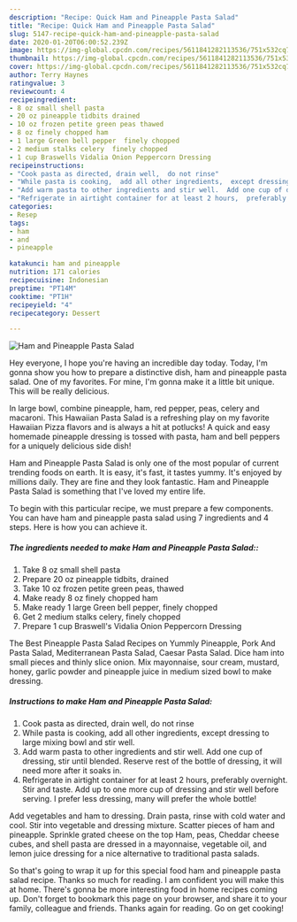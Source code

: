 ```yaml
---
description: "Recipe: Quick Ham and Pineapple Pasta Salad"
title: "Recipe: Quick Ham and Pineapple Pasta Salad"
slug: 5147-recipe-quick-ham-and-pineapple-pasta-salad
date: 2020-01-20T06:00:52.239Z
image: https://img-global.cpcdn.com/recipes/5611841282113536/751x532cq70/ham-and-pineapple-pasta-salad-recipe-main-photo.jpg
thumbnail: https://img-global.cpcdn.com/recipes/5611841282113536/751x532cq70/ham-and-pineapple-pasta-salad-recipe-main-photo.jpg
cover: https://img-global.cpcdn.com/recipes/5611841282113536/751x532cq70/ham-and-pineapple-pasta-salad-recipe-main-photo.jpg
author: Terry Haynes
ratingvalue: 3
reviewcount: 4
recipeingredient:
- 8 oz small shell pasta
- 20 oz pineapple tidbits drained
- 10 oz frozen petite green peas thawed
- 8 oz finely chopped ham
- 1 large Green bell pepper  finely chopped
- 2 medium stalks celery  finely chopped
- 1 cup Braswells Vidalia Onion Peppercorn Dressing
recipeinstructions:
- "Cook pasta as directed, drain well,  do not rinse"
- "While pasta is cooking,  add all other ingredients,  except dressing to large mixing bowl and stir well."
- "Add warm pasta to other ingredients and stir well.  Add one cup of dressing,  stir until blended. Reserve rest of the bottle of dressing,  it will need more after it soaks in."
- "Refrigerate in airtight container for at least 2 hours,  preferably overnight. Stir and taste.  Add up to one more cup of dressing and stir well before serving. I prefer less dressing,  many will prefer the whole bottle!"
categories:
- Resep
tags:
- ham
- and
- pineapple

katakunci: ham and pineapple
nutrition: 171 calories
recipecuisine: Indonesian
preptime: "PT14M"
cooktime: "PT1H"
recipeyield: "4"
recipecategory: Dessert

---
```



![Ham and Pineapple Pasta Salad](https://img-global.cpcdn.com/recipes/5611841282113536/751x532cq70/ham-and-pineapple-pasta-salad-recipe-main-photo.jpg)

Hey everyone, I hope you're having an incredible day today. Today, I'm gonna show you how to prepare a distinctive dish, ham and pineapple pasta salad. One of my favorites. For mine, I'm gonna make it a little bit unique. This will be really delicious.

In large bowl, combine pineapple, ham, red pepper, peas, celery and macaroni. This Hawaiian Pasta Salad is a refreshing play on my favorite Hawaiian Pizza flavors and is always a hit at potlucks! A quick and easy homemade pineapple dressing is tossed with pasta, ham and bell peppers for a uniquely delicious side dish!

Ham and Pineapple Pasta Salad is only one of the most popular of current trending foods on earth. It is easy, it's fast, it tastes yummy. It's enjoyed by millions daily. They are fine and they look fantastic. Ham and Pineapple Pasta Salad is something that I've loved my entire life.


To begin with this particular recipe, we must prepare a few components. You can have ham and pineapple pasta salad using 7 ingredients and 4 steps. Here is how you can achieve it.

##### The ingredients needed to make Ham and Pineapple Pasta Salad::

1. Take 8 oz small shell pasta
1. Prepare 20 oz pineapple tidbits, drained
1. Take 10 oz frozen petite green peas, thawed
1. Make ready 8 oz finely chopped ham
1. Make ready 1 large Green bell pepper,  finely chopped
1. Get 2 medium stalks celery,  finely chopped
1. Prepare 1 cup Braswell&#39;s Vidalia Onion Peppercorn Dressing


The Best Pineapple Pasta Salad Recipes on Yummly Pineapple, Pork And Pasta Salad, Mediterranean Pasta Salad, Caesar Pasta Salad. Dice ham into small pieces and thinly slice onion. Mix mayonnaise, sour cream, mustard, honey, garlic powder and pineapple juice in medium sized bowl to make dressing. 

##### Instructions to make Ham and Pineapple Pasta Salad:

1. Cook pasta as directed, drain well,  do not rinse
1. While pasta is cooking,  add all other ingredients,  except dressing to large mixing bowl and stir well.
1. Add warm pasta to other ingredients and stir well.  Add one cup of dressing,  stir until blended. Reserve rest of the bottle of dressing,  it will need more after it soaks in.
1. Refrigerate in airtight container for at least 2 hours,  preferably overnight. Stir and taste.  Add up to one more cup of dressing and stir well before serving. I prefer less dressing,  many will prefer the whole bottle!


Add vegetables and ham to dressing. Drain pasta, rinse with cold water and cool. Stir into vegetable and dressing mixture. Scatter pieces of ham and pineapple. Sprinkle grated cheese on the top Ham, peas, Cheddar cheese cubes, and shell pasta are dressed in a mayonnaise, vegetable oil, and lemon juice dressing for a nice alternative to traditional pasta salads. 

So that's going to wrap it up for this special food ham and pineapple pasta salad recipe. Thanks so much for reading. I am confident you will make this at home. There's gonna be more interesting food in home recipes coming up. Don't forget to bookmark this page on your browser, and share it to your family, colleague and friends. Thanks again for reading. Go on get cooking!
